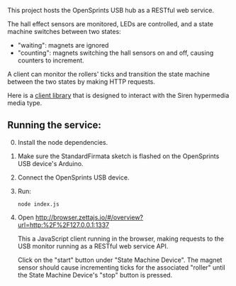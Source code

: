 This project hosts the OpenSprints USB hub as a RESTful web service.

The hall effect sensors are monitored, LEDs are controlled, and a state machine
switches between two states:
- "waiting": magnets are ignored
- "counting": magnets switching the hall sensors on and off, causing counters to
  increment.

A client can monitor the rollers' ticks and transition the state machine between
the two states by making HTTP requests.

Here is a [client library](https://github.com/zettajs/node-zetta-client) that is
designed to interact with the Siren hypermedia media type.

## Running the service:

0. Install the node dependencies.
0. Make sure the StandardFirmata sketch is flashed on the OpenSprints USB
   device's Arduino.
0. Connect the OpenSprints USB device.
0. Run:

   ```
   node index.js
   ```

0. Open http://browser.zettajs.io/#/overview?url=http:%2F%2F127.0.0.1:1337

   This a JavaScript client running in the browser, making requests to the USB
   monitor running as a RESTful web service API.

   Click on the "start" button under "State Machine Device". The magnet sensor
   should cause incrementing ticks for the associated "roller" until the State
   Machine Device's "stop" button is pressed.
